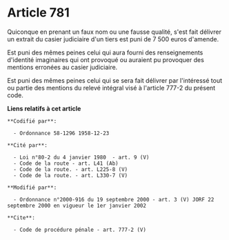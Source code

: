 # Article 781

Quiconque en prenant un faux nom ou une fausse qualité, s'est fait délivrer un extrait du casier judiciaire d'un tiers est
puni de 7 500 euros d'amende. 

Est puni des mêmes peines celui qui aura fourni des renseignements d'identité imaginaires qui ont provoqué ou auraient pu
provoquer des mentions erronées au casier judiciaire. 

Est puni des mêmes peines celui qui se sera fait délivrer par l'intéressé tout ou partie des mentions du relevé intégral visé
à l'article 777-2 du présent code.

**Liens relatifs à cet article**

	**Codifié par**:

	  - Ordonnance 58-1296 1958-12-23

	**Cité par**:

	  - Loi n°80-2 du 4 janvier 1980  - art. 9 (V)
	  - Code de la route - art. L41 (Ab)
	  - Code de la route. - art. L225-8 (V)
	  - Code de la route. - art. L330-7 (V)

	**Modifié par**:

	  - Ordonnance n°2000-916 du 19 septembre 2000 - art. 3 (V) JORF 22 septembre 2000 en vigueur le 1er janvier 2002

	**Cite**:

	  - Code de procédure pénale - art. 777-2 (V)

